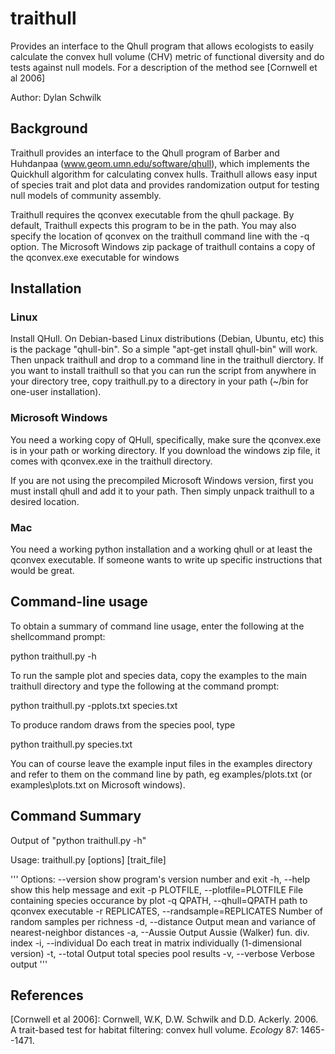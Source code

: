traithull
=========

Provides an interface to the Qhull program that allows ecologists to easily calculate the convex hull volume (CHV) metric of functional diversity and do tests against null models. For a description of the method see [Cornwell et al 2006]

Author: Dylan Schwilk

Background
----------

Traithull provides an interface to the Qhull program of Barber and
Huhdanpaa (www.geom.umn.edu/software/qhull), which implements the
Quickhull algorithm for calculating convex hulls.  Traithull allows
easy input of species trait and plot data and provides randomization
output for testing null models of community assembly.

Traithull requires the qconvex executable from the qhull package. By
default, Traithull expects this program to be in the path. You may
also specify the location of qconvex on the traithull command line
with the -q option. The Microsoft Windows zip package of traithull
contains a copy of the qconvex.exe executable for windows

Installation
------------

### Linux


Install QHull. On Debian-based Linux distributions (Debian, Ubuntu,
etc) this is the package "qhull-bin". So a simple "apt-get install
qhull-bin" will work. Then unpack traithull and drop to a command line
in the traithull dierctory. If you want to install traithull so that
you can run the script from anywhere in your directory tree, copy
traithull.py to a directory in your path (~/bin for one-user
installation).

### Microsoft Windows

You need a working copy of QHull, specifically, make sure the
qconvex.exe is in your path or working directory. If you download the
windows zip file, it comes with qconvex.exe in the traithull
directory.

If you are not using the precompiled Microsoft Windows version, first
you must install qhull and add it to your path.  Then simply unpack
traithull to a desired location.

### Mac

You need a working python installation and a working qhull or at least
the qconvex executable. If someone wants to write up specific
instructions that would be great.


Command-line usage
------------------

To obtain a summary of command line usage, enter the following at the
shellcommand prompt:

   python traithull.py -h


To run the sample plot and species data, copy the examples to the main 
traithull directory and type the following at the command prompt:

   python traithull.py -pplots.txt species.txt
   
To produce random draws from the species pool, type

   python traithull.py species.txt


You can of course leave the example input files in the examples
directory and refer to them on the command line by path, eg
examples/plots.txt (or examples\plots.txt on Microsoft windows).


Command Summary
---------------

Output of "python traithull.py -h"

Usage: traithull.py [options] [trait_file]

'''
Options:
  --version             show program's version number and exit
  -h, --help            show this help message and exit
  -p PLOTFILE, --plotfile=PLOTFILE
                        File containing species occurance by plot
  -q QPATH, --qhull=QPATH
                        path to qconvex executable
  -r REPLICATES, --randsample=REPLICATES
                        Number of random samples per richness
  -d, --distance        Output mean and variance of nearest-neighbor distances
  -a, --Aussie          Output Aussie (Walker) fun. div. index
  -i, --individual      Do each treat in matrix individually (1-dimensional
                        version)
  -t, --total           Output total species pool results
  -v, --verbose         Verbose output
'''   
   
References
----------

[Cornwell et al 2006]: Cornwell, W.K, D.W. Schwilk and D.D. Ackerly. 2006. A trait-based test for habitat filtering: convex hull volume. _Ecology_ 87: 1465--1471.

